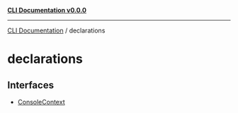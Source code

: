 [**CLI Documentation v0.0.0**](../README.md)

***

[CLI Documentation](../modules.md) / declarations

# declarations

## Interfaces

- [ConsoleContext](interfaces/ConsoleContext.md)
